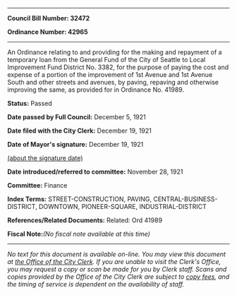 

********

**Council Bill Number: 32472**
   
**Ordinance Number: 42965**
********

 An Ordinance relating to and providing for the making and repayment of a temporary loan from the General Fund of the City of Seattle to Local Improvement Fund District No. 3382, for the purpose of paying the cost and expense of a portion of the improvement of 1st Avenue and 1st Avenue South and other streets and avenues, by paving, repaving and otherwise improving the same, as provided for in Ordinance No. 41989.

**Status:** Passed
   
**Date passed by Full Council:** December 5, 1921
   
**Date filed with the City Clerk:** December 19, 1921
   
**Date of Mayor's signature:** December 19, 1921
   
[(about the signature date)](/~public/approvaldate.htm)
   
   
   
**Date introduced/referred to committee:** November 28, 1921
   
**Committee:** Finance
   
   
**Index Terms:** STREET-CONSTRUCTION, PAVING, CENTRAL-BUSINESS-DISTRICT, DOWNTOWN, PIONEER-SQUARE, INDUSTRIAL-DISTRICT

**References/Related Documents:** Related: Ord 41989

**Fiscal Note:**_(No fiscal note available at this time)_
********

_No text for this document is available on-line. You may view this document at [the Office of the City Clerk](http://www.seattle.gov/leg/clerk/contactUs.htm). If you are unable to visit the Clerk's Office, you may request a copy or scan be made for you by Clerk staff. Scans and copies provided by the Office of the City Clerk are subject to [copy fees](http://clerk.seattle.gov/~public/clerkfees.htm), and the timing of service is dependent on the availability of staff._

